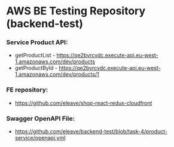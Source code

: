 # AWS BE Testing Repository (backend-test) 

### Service Product API:
- getProductList - https://qe2bvrcvdc.execute-api.eu-west-1.amazonaws.com/dev/products
- getProductById - https://qe2bvrcvdc.execute-api.eu-west-1.amazonaws.com/dev/products/1

### FE repository:
- https://github.com/eleave/shop-react-redux-cloudfront

### Swagger OpenAPI File:
- https://github.com/eleave/backend-test/blob/task-4/product-service/openapi.yml
